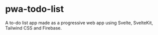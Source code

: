 # pwa-todo-list
A to-do list app made as a progressive web app using Svelte, SvelteKit, Tailwind CSS and Firebase.
